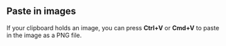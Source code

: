 ## Paste in images

If your clipboard holds an image, you can press **Ctrl+V** or **Cmd+V** to paste in the image as a PNG file.
